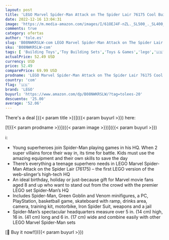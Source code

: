 ```yaml
---
layout: post
title: 'LEGO Marvel Spider-Man Attack on The Spider Lair 76175 Cool Building Toy  Featuring The Spider-Man Headquarters; Includes Spider-Man  Green Goblin and Venom Minifigures  New 2021  466 Pieces '
date: 2022-12-16 13:04:31
image: 'https://m.media-amazon.com/images/I/61OEJ4F-nZL._SL500_._SL400_.jpg'
comments: true
category: ofertas
author: 'tole.es'
slug: 'B08NWKRSLW-com LEGO Marvel Spider-Man Attack on The Spider Lair 76175...'
sku: 'B08NWKRSLW-com'
tags: [ 'Building Toys','Toy Building Sets','Toys & Games','lego','🇺🇸', ]
actualPrice: 52.49 USD
currency: USD
price: 52.49
comparePrice: 69.99 USD
prodname: 'LEGO Marvel Spider-Man Attack on The Spider Lair 76175 Cool Building Toy  Featuring The Spider-Man Headquarters; Includes Spider-Man  Green Goblin and Venom Minifigures  New 2021  466 Pieces '
country: 'com'
flag: '🇺🇸'
brand: 'LEGO'
buyurl: 'https://www.amazon.com/dp/B08NWKRSLW/?tag=tolees-20'
descuento: '25.00'
average: '52.06'
---
```


There's a deal [{{< param title >}}]({{< param buyurl >}})  here:

[![{{< param prodname >}}]({{< param image >}})]({{< param buyurl >}})

ℹ️:

- Young superheroes join Spider-Man playing games in his HQ. When 2 super villains force their way in, its time for battle. Kids must use the amazing equipment and their own skills to save the day
- There’s everything a teenage superhero needs in LEGO Marvel Spider-Man Attack on the Spider Lair (76175) – the first LEGO version of the web-slinger’s high-tech HQ
- An ideal birthday, holiday or just-because gift for Marvel movie fans aged 8 and up who want to stand out from the crowd with the premier LEGO set Spider-Man’s HQ
- Includes Spider-Man, Green Goblin and Venom minifigures, a PC, PlayStation, basketball game, skateboard with ramp, drinks area, camera, training kit, motorbike, Iron Spider Suit, weapons and a jail
- Spider-Man’s spectacular headquarters measure over 5 in. (14 cm) high, 16 in. (41 cm) long and 6 in. (17 cm) wide and combine easily with other LEGO Marvel Spider-Man sets

[🛒 Buy it now!!]({{< param buyurl >}})
